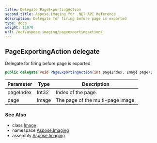 ```yaml
---
title: Delegate PageExportingAction
second_title: Aspose.Imaging for .NET API Reference
description: Delegate for firing before page is exported
type: docs
weight: 11070
url: /net/aspose.imaging/pageexportingaction/
---
```

## PageExportingAction delegate

Delegate for firing before page is exported

```csharp
public delegate void PageExportingAction(int pageIndex, Image page);
```

| Parameter | Type | Description |
| --- | --- | --- |
| pageIndex | Int32 | Index of the page. |
| page | Image | The page of the multi-page image. |

### See Also

* class [Image](../image/)
* namespace [Aspose.Imaging](../../aspose.imaging/)
* assembly [Aspose.Imaging](../../)


